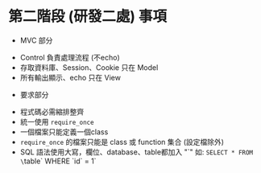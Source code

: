 # 第二階段 (研發二處) 事項

* MVC 部分
 - Control 負責處理流程 (不echo)
 - 存取資料庫、Session、Cookie 只在 Model 
 - 所有輸出顯示、echo 只在 View

* 要求部分
 - 程式碼必需縮排整齊
 - 統一使用 `require_once`
 - 一個檔案只能定義一個class
 - `require_once` 的檔案只能是 class 或 function 集合 (設定檔除外)
 - SQL 語法使用大寫，欄位、database、table都加入 "\`" 如: `SELECT * FROM \`table\` WHERE \`id\` = 1`
 


